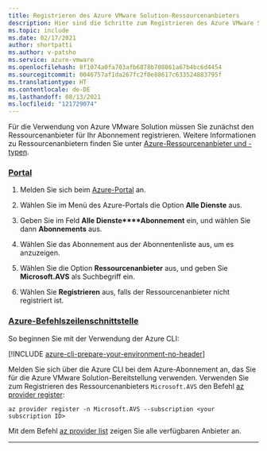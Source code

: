 ```yaml
---
title: Registrieren des Azure VMware Solution-Ressourcenanbieters
description: Hier sind die Schritte zum Registrieren des Azure VMware Solution-Ressourcenanbieters erläutert.
ms.topic: include
ms.date: 02/17/2021
author: shortpatti
ms.author: v-patsho
ms.service: azure-vmware
ms.openlocfilehash: 8f1074a0fa703afb6878b708861a67b4bc6d4454
ms.sourcegitcommit: 0046757af1da267fc2f0e88617c633524883795f
ms.translationtype: HT
ms.contentlocale: de-DE
ms.lasthandoff: 08/13/2021
ms.locfileid: "121729074"
---
```

<!-- Used in deploy-azure-vmware-solution.md and tutorial-create-private-cloud.md -->

Für die Verwendung von Azure VMware Solution müssen Sie zunächst den Ressourcenanbieter für Ihr Abonnement registrieren. Weitere Informationen zu Ressourcenanbietern finden Sie unter [Azure-Ressourcenanbieter und -typen](../../azure-resource-manager/management/resource-providers-and-types.md).


### <a name="portal"></a>[Portal](#tab/azure-portal)
 
1. Melden Sie sich beim [Azure-Portal](https://portal.azure.com) an.

1. Wählen Sie im Menü des Azure-Portals die Option **Alle Dienste** aus.

1. Geben Sie im Feld **Alle Dienste****Abonnement** ein, und wählen Sie dann **Abonnements** aus.

1. Wählen Sie das Abonnement aus der Abonnentenliste aus, um es anzuzeigen.

1. Wählen Sie die Option **Ressourcenanbieter** aus, und geben Sie **Microsoft.AVS** als Suchbegriff ein. 
 
1. Wählen Sie **Registrieren** aus, falls der Ressourcenanbieter nicht registriert ist.

### <a name="azure-cli"></a>[Azure-Befehlszeilenschnittstelle](#tab/azure-cli)

So beginnen Sie mit der Verwendung der Azure CLI:

[!INCLUDE [azure-cli-prepare-your-environment-no-header](../../../includes/azure-cli-prepare-your-environment-no-header.md)]

Melden Sie sich über die Azure CLI bei dem Azure-Abonnement an, das Sie für die Azure VMware Solution-Bereitstellung verwenden. Verwenden Sie zum Registrieren des Ressourcenanbieters `Microsoft.AVS` den Befehl [az provider register](/cli/azure/provider#az_provider_register):

```azurecli-interactive
az provider register -n Microsoft.AVS --subscription <your subscription ID>
```

Mit dem Befehl [az provider list](/cli/azure/provider#az_provider_list) zeigen Sie alle verfügbaren Anbieter an.

---


 
